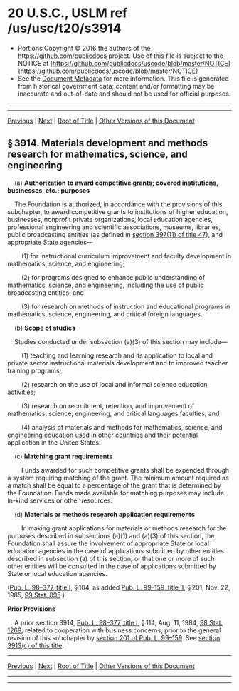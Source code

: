 ---
---

# 20 U.S.C., USLM ref /us/usc/t20/s3914

* Portions Copyright © 2016 the authors of the https://github.com/publicdocs project.
  Use of this file is subject to the NOTICE at [https://github.com/publicdocs/uscode/blob/master/NOTICE](https://github.com/publicdocs/uscode/blob/master/NOTICE)
* See the [Document Metadata](././../../../../..//README.md) for more information.
  This file is generated from historical government data; content and/or formatting may be inaccurate and out-of-date and should not be used for official purposes.

----------
----------

[Previous](./../../../../..//us/usc/t20/ch52/schI/m__us_usc_t20_s3913.md) | [Next](./../../../../..//us/usc/t20/ch52/schI/m__us_usc_t20_s3915.md) | [Root of Title](./../../../../../) | [Other Versions of this Document](https://publicdocs.github.io/go/links?ns=uslm&ref=%2Fus%2Fusc%2Ft20%2Fs3914)

## § 3914. Materials development and methods research for mathematics, science, and engineering

    (a) __Authorization to award competitive grants; covered institutions, businesses, etc.; purposes__ 

    The Foundation is authorized, in accordance with the provisions of this subchapter, to award competitive grants to institutions of higher education, businesses, nonprofit private organizations, local education agencies, professional engineering and scientific associations, museums, libraries, public broadcasting entities (as defined in [section 397(11) of title 47][/us/usc/t47/s397/11]), and appropriate State agencies—

        (1) for instructional curriculum improvement and faculty development in mathematics, science, and engineering;

        (2) for programs designed to enhance public understanding of mathematics, science, and engineering, including the use of public broadcasting entities; and

        (3) for research on methods of instruction and educational programs in mathematics, science, engineering, and critical foreign languages.

    (b) __Scope of studies__ 

    Studies conducted under subsection (a)(3) of this section may include—

        (1) teaching and learning research and its application to local and private sector instructional materials development and to improved teacher training programs;

        (2) research on the use of local and informal science education activities;

        (3) research on recruitment, retention, and improvement of mathematics, science, engineering, and critical languages faculties; and

        (4) analysis of materials and methods for mathematics, science, and engineering education used in other countries and their potential application in the United States.

    (c) __Matching grant requirements__ 

        Funds awarded for such competitive grants shall be expended through a system requiring matching of the grant. The minimum amount required as a match shall be equal to a percentage of the grant that is determined by the Foundation. Funds made available for matching purposes may include in-kind services or other resources.

    (d) __Materials or methods research application requirements__ 

        In making grant applications for materials or methods research for the purposes described in subsections (a)(1) and (a)(3) of this section, the Foundation shall assure the involvement of appropriate State or local education agencies in the case of applications submitted by other entities described in subsection (a) of this section, or that one or more of such other entities will be consulted in the case of applications submitted by State or local education agencies.

([Pub. L. 98–377, title I][/us/pl/98/377/tI], § 104, as added [Pub. L. 99–159, title II][/us/pl/99/159/tII], § 201, Nov. 22, 1985, [99 Stat. 895][/us/stat/99/895].)

 __Prior Provisions__ 

    A prior section 3914, [Pub. L. 98–377, title I][/us/pl/98/377/tI], § 114, Aug. 11, 1984, [98 Stat. 1269][/us/stat/98/1269], related to cooperation with business concerns, prior to the general revision of this subchapter by [section 201 of Pub. L. 99–159][/us/pl/99/159/s201]. See [section 3913(c) of this title][/us/usc/t20/s3913/c].

----------

[Previous](./../../../../..//us/usc/t20/ch52/schI/m__us_usc_t20_s3913.md) | [Next](./../../../../..//us/usc/t20/ch52/schI/m__us_usc_t20_s3915.md) | [Root of Title](./../../../../../) | [Other Versions of this Document](https://publicdocs.github.io/go/links?ns=uslm&ref=%2Fus%2Fusc%2Ft20%2Fs3914)

----------
----------

[/us/usc/t47/s397/11]: https://publicdocs.github.io/go/links?ns=uslm&ref=%2Fus%2Fusc%2Ft47%2Fs397%2F11
[/us/pl/98/377/tI]: https://publicdocs.github.io/go/links?ns=uslm&ref=%2Fus%2Fpl%2F98%2F377%2FtI
[/us/pl/99/159/tII]: https://publicdocs.github.io/go/links?ns=uslm&ref=%2Fus%2Fpl%2F99%2F159%2FtII
[/us/stat/99/895]: https://publicdocs.github.io/go/links?ns=uslm&ref=%2Fus%2Fstat%2F99%2F895
[/us/pl/98/377/tI]: https://publicdocs.github.io/go/links?ns=uslm&ref=%2Fus%2Fpl%2F98%2F377%2FtI
[/us/stat/98/1269]: https://publicdocs.github.io/go/links?ns=uslm&ref=%2Fus%2Fstat%2F98%2F1269
[/us/pl/99/159/s201]: https://publicdocs.github.io/go/links?ns=uslm&ref=%2Fus%2Fpl%2F99%2F159%2Fs201
[/us/usc/t20/s3913/c]: https://publicdocs.github.io/go/links?ns=uslm&ref=%2Fus%2Fusc%2Ft20%2Fs3913%2Fc


